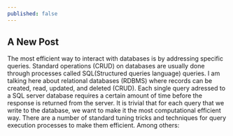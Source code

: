```yaml
---
published: false
---
```

## A New Post

 The most efficient way to interact with databases is by addressing specific queries. Standard operations (CRUD) on databases are usually done through processes called SQL(Structured queries language) queries. I am talking here about relational databases (RDBMS) where records can be created, read, updated, and deleted (CRUD). Each single query adressed to a SQL server database requires a certain amount of time before the response is returned from the server. It is trivial that for each query that we write to the database, we want to make it the most computational efficient way. 
There are a number of standard tuning tricks and techniques for query execution processes to make them efficient. Among others: 